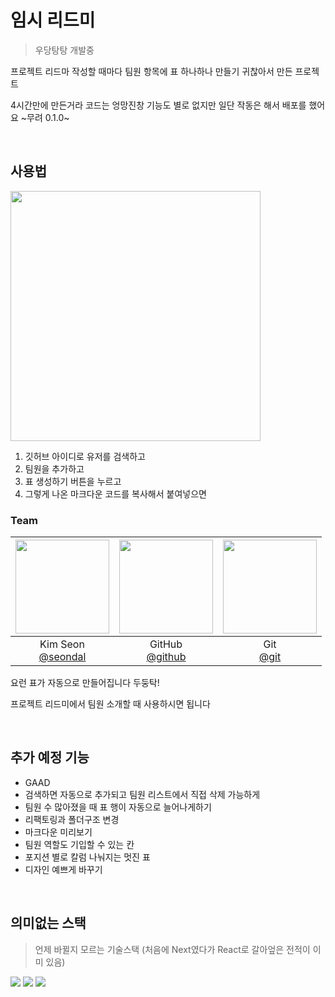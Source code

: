# 임시 리드미

> 우당탕탕 개발중

프로젝트 리드마 작성할 때마다 팀원 항목에 표 하나하나 만들기 귀찮아서 만든 프로젝트

4시간만에 만든거라 코드는 엉망진창 기능도 별로 없지만 일단 작동은 해서 배포를 했어요 ~무려 0.1.0~

<br/>

## 사용법

<img src="https://github.com/seondal/profile-table-md/assets/75469131/8374b321-f573-4748-9aa0-f44f3d36f2d5" width="400" />

1. 깃허브 아이디로 유저를 검색하고
2. 팀원을 추가하고
3. 표 생성하기 버튼을 누르고
4. 그렇게 나온 마크다운 코드를 복사해서 붙여넣으면

### Team
|<img src="https://avatars.githubusercontent.com/u/75469131?v=4" width="150" height="150"/>|<img src="https://avatars.githubusercontent.com/u/9919?v=4" width="150" height="150"/>|<img src="https://avatars.githubusercontent.com/u/18133?v=4" width="150" height="150"/>|
|:-:|:-:|:-:|
|Kim Seon<br/>[@seondal](https://github.com/seondal)|GitHub<br/>[@github](https://github.com/github)|Git<br/>[@git](https://github.com/git)|

요런 표가 자동으로 만들어집니다 두둥탁!

프로젝트 리드미에서 팀원 소개할 때 사용하시면 됩니다

<br/>

## 추가 예정 기능

- GAAD
- 검색하면 자동으로 추가되고 팀원 리스트에서 직접 삭제 가능하게
- 팀원 수 많아졌을 때 표 행이 자동으로 늘어나게하기
- 리팩토링과 폴더구조 변경
- 마크다운 미리보기
- 팀원 역할도 기입할 수 있는 칸
- 포지션 별로 칼럼 나눠지는 멋진 표
- 디자인 예쁘게 바꾸기

<br/>

## 의미없는 스택
> 언제 바뀔지 모르는 기술스택 (처음에 Next였다가 React로 갈아엎은 전적이 이미 있음)

<img src="https://img.shields.io/badge/Typescript-3178C6?style=badge&logo=Typescript&logoColor=white"/>
<img src="https://img.shields.io/badge/React-61DAFB?style=badge&logo=React&logoColor=black"/>
<img src="https://img.shields.io/badge/styled components-DB7093?style=badge&logo=styled-components&logoColor=white"/>
